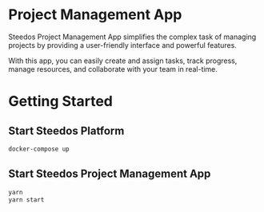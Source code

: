 Project Management App
===

Steedos Project Management App simplifies the complex task of managing projects by providing a user-friendly interface and powerful features.

With this app, you can easily create and assign tasks, track progress, manage resources, and collaborate with your team in real-time.




# Getting Started 

## Start Steedos Platform

```bash
docker-compose up
```

## Start Steedos Project Management App


```bash
yarn
yarn start
```

